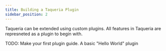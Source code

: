 ```yaml
---
title: Building a Taqueria Plugin
sidebar_position: 2
---
```


Taqueria can be extended using custom plugins. All features in Taqueria are represneted as a plugin to begin with. 


TODO: Make your first plugin guide. A basic "Hello World" plugin